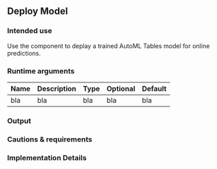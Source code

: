 ## Deploy Model
### Intended use
Use the component to deplay a trained AutoML Tables model for online predictions.
### Runtime arguments
|Name|Description|Type|Optional|Default|
|----|-----------|----|--------|-------|
|bla|bla|bla|bla|bla|
### Output
### Cautions & requirements
### Implementation Details

